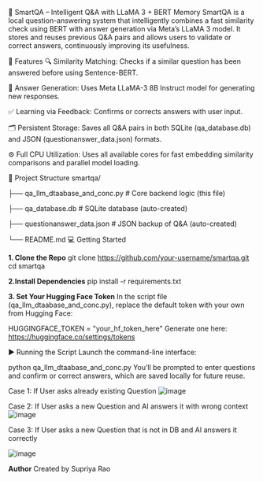 🧠 SmartQA – Intelligent Q&A with LLaMA 3 + BERT Memory
SmartQA is a local question-answering system that intelligently combines a fast similarity check using BERT with answer generation via Meta’s LLaMA 3 model. It stores and reuses previous Q&A pairs and allows users to validate or correct answers, continuously improving its usefulness.

🚀 Features
🔍 Similarity Matching: Checks if a similar question has been answered before using Sentence-BERT.

🧠 Answer Generation: Uses Meta LLaMA-3 8B Instruct model for generating new responses.

✅ Learning via Feedback: Confirms or corrects answers with user input.

🗂️ Persistent Storage: Saves all Q&A pairs in both SQLite (qa_database.db) and JSON (questionanswer_data.json) formats.

⚙️ Full CPU Utilization: Uses all available cores for fast embedding similarity comparisons and parallel model loading.

📁 Project Structure
smartqa/

├── qa_llm_dtaabase_and_conc.py    # Core backend logic (this file)

├── qa_database.db                 # SQLite database (auto-created)

├── questionanswer_data.json       # JSON backup of Q&A (auto-created)

└── README.md
💻 Getting Started

**1. Clone the Repo**
git clone https://github.com/your-username/smartqa.git
cd smartqa

**2.Install Dependencies**
pip install -r requirements.txt

**3. Set Your Hugging Face Token**
In the script file (qa_llm_dtaabase_and_conc.py), replace the default token with your own from Hugging Face:

HUGGINGFACE_TOKEN = "your_hf_token_here"
Generate one here: https://huggingface.co/settings/tokens

▶️ Running the Script
Launch the command-line interface:

python qa_llm_dtaabase_and_conc.py
You’ll be prompted to enter questions and confirm or correct answers, which are saved locally for future reuse.

Case 1: If User asks already existing Question
![image](https://github.com/user-attachments/assets/95e2c325-91f7-47e7-87ea-a846b820b4af)

Case 2: If User asks a new Question and AI answers it with wrong context
![image](https://github.com/user-attachments/assets/235a899f-7a18-463c-845f-6159f380808c)

Case 3: If User asks a new Question that is not in DB and AI answers it correctly

![image](https://github.com/user-attachments/assets/26560d93-a085-45ca-b179-5c20442a949a)


**Author**
Created by Supriya Rao

